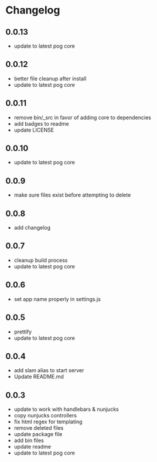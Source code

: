 # Changelog

## 0.0.13
- update to latest pog core

## 0.0.12
- better file cleanup after install
- update to latest pog core

## 0.0.11
- remove bin/\_src in favor of adding core to dependencies
- add badges to readme
- update LICENSE

## 0.0.10
- update to latest pog core

## 0.0.9
- make sure files exist before attempting to delete

## 0.0.8
- add changelog

## 0.0.7
- cleanup build process
- update to latest pog core

## 0.0.6
- set app name properly in settings.js

## 0.0.5
- prettify
- update to latest pog core

## 0.0.4
- add slam alias to start server
- Update README.md

## 0.0.3
- update to work with handlebars & nunjucks
- copy nunjucks controllers
- fix html regex for templating
- remove deleted files
- update package file
- add bin files
- update readme
- update to latest pog core
